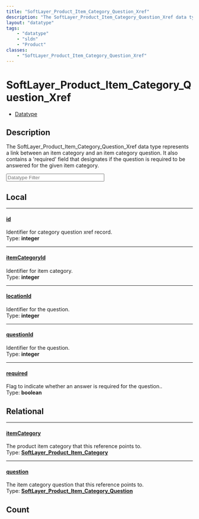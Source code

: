 ```yaml
---
title: "SoftLayer_Product_Item_Category_Question_Xref"
description: "The SoftLayer_Product_Item_Category_Question_Xref data type represents a link between an item category and an item categ... "
layout: "datatype"
tags:
    - "datatype"
    - "sldn"
    - "Product"
classes:
    - "SoftLayer_Product_Item_Category_Question_Xref"
---
```


# SoftLayer_Product_Item_Category_Question_Xref
<div id='service-datatype'>
    <ul id='sldn-reference-tabs'>
        <li id='datatype'> <a href='/reference/datatypes/SoftLayer_Product_Item_Category_Question_Xref' >Datatype</a></li>
    </ul>
</div>

## Description 
The SoftLayer_Product_Item_Category_Question_Xref data type represents a link between an item category and an item category question.  It also contains a 'required' field that designates if the question is required to be answered for the given item category. 





<!-- Filer BEGIN -->
<div class="view-filters">
        <div class="clearfix">
            <div class="search-input-box">
                <input placeholder="Datatype Filter" onkeyup="titleSearch(inputId='prop-input', divId='properties', elementClass='prop-row')" 
                    type="text" id="prop-input" value="" size="30" maxlength="128" class="form-text">
            </div>
        </div>
</div>
<!-- Filer END -->

<div id="properties" class="content">
<div id="localProperties" class="prop-content" >

## Local
<div class="prop-row">

-----
[id]: #id
#### [id]
Identifier for category question xref record.  
<span class="type-label">Type: </span>**integer**


</div>
<div class="prop-row">

-----
[itemCategoryId]: #itemcategoryid
#### [itemCategoryId]
Identifier for item category.  
<span class="type-label">Type: </span>**integer**


</div>
<div class="prop-row">

-----
[locationId]: #locationid
#### [locationId]
Identifier for the question.  
<span class="type-label">Type: </span>**integer**


</div>
<div class="prop-row">

-----
[questionId]: #questionid
#### [questionId]
Identifier for the question.  
<span class="type-label">Type: </span>**integer**


</div>
<div class="prop-row">

-----
[required]: #required
#### [required]
Flag to indicate whether an answer is required for the question..  
<span class="type-label">Type: </span>**boolean**


</div>
</div>
<!-- LOCAL PROPERTY END -->

<div id="relationalProperties"  class="prop-content" >

## Relational
<div class="prop-row">

-----
[itemCategory]: #itemcategory
#### [itemCategory]
The product item category that this reference points to.  
<span class="type-label">Type: </span>**<a href='/reference/datatypes/SoftLayer_Product_Item_Category'>SoftLayer_Product_Item_Category </a>**


</div>
<div class="prop-row">

-----
[question]: #question
#### [question]
The item category question that this reference points to.  
<span class="type-label">Type: </span>**<a href='/reference/datatypes/SoftLayer_Product_Item_Category_Question'>SoftLayer_Product_Item_Category_Question </a>**


</div>

## Count
</div>


